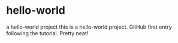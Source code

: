# hello-world
a hello-world project
this is a hello-world project. GitHub first entry following the tutorial. Pretty neat!
